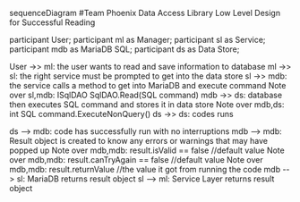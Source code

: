 

sequenceDiagram 
#Team Phoenix Data Access Library Low Level Design for Successful Reading

  participant User;
  participant ml as Manager;
  participant sl as Service;
  participant mdb as MariaDB SQL;
  participant ds as Data Store;

  User ->> ml: the user wants to read and save information to database
  ml ->> sl: the right service must be prompted to get into the data store
  sl ->> mdb: the service calls a method to get into MariaDB and execute command
    Note over sl,mdb: ISqlDAO SqlDAO.Read(SQL command)
  mdb ->> ds: database then executes SQL command and stores it in data store
    Note over mdb,ds: int SQL command.ExecuteNonQuery()
  ds ->> ds: codes runs

  ds --> mdb: code has successfully run with no interruptions
  mdb --> mdb: Result object is created to know any errors or warnings that may have popped up
    Note over mdb,mdb: result.isValid == false //default value
    Note over mdb,mdb: result.canTryAgain == false //default value
    Note over mdb,mdb: result.returnValue //the value it got from running the code
  mdb --> sl: MariaDB returns result object
  sl --> ml: Service Layer returns result object






